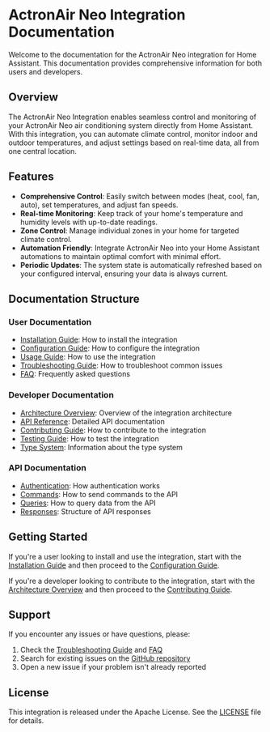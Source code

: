 # ActronAir Neo Integration Documentation

Welcome to the documentation for the ActronAir Neo integration for Home Assistant. This documentation provides comprehensive information for both users and developers.

## Overview

The ActronAir Neo Integration enables seamless control and monitoring of your ActronAir Neo air conditioning system directly from Home Assistant. With this integration, you can automate climate control, monitor indoor and outdoor temperatures, and adjust settings based on real-time data, all from one central location.

## Features

- **Comprehensive Control**: Easily switch between modes (heat, cool, fan, auto), set temperatures, and adjust fan speeds.
- **Real-time Monitoring**: Keep track of your home's temperature and humidity levels with up-to-date readings.
- **Zone Control**: Manage individual zones in your home for targeted climate control.
- **Automation Friendly**: Integrate ActronAir Neo into your Home Assistant automations to maintain optimal comfort with minimal effort.
- **Periodic Updates**: The system state is automatically refreshed based on your configured interval, ensuring your data is always current.

## Documentation Structure

### User Documentation

- [Installation Guide](user/installation.md): How to install the integration
- [Configuration Guide](user/configuration.md): How to configure the integration
- [Usage Guide](user/usage.md): How to use the integration
- [Troubleshooting Guide](user/troubleshooting.md): How to troubleshoot common issues
- [FAQ](user/faq.md): Frequently asked questions

### Developer Documentation

- [Architecture Overview](developer/architecture.md): Overview of the integration architecture
- [API Reference](developer/api_reference.md): Detailed API documentation
- [Contributing Guide](developer/contributing.md): How to contribute to the integration
- [Testing Guide](developer/testing.md): How to test the integration
- [Type System](developer/type_system.md): Information about the type system

### API Documentation

- [Authentication](api/authentication.md): How authentication works
- [Commands](api/commands.md): How to send commands to the API
- [Queries](api/queries.md): How to query data from the API
- [Responses](api/responses.md): Structure of API responses

## Getting Started

If you're a user looking to install and use the integration, start with the [Installation Guide](user/installation.md) and then proceed to the [Configuration Guide](user/configuration.md).

If you're a developer looking to contribute to the integration, start with the [Architecture Overview](developer/architecture.md) and then proceed to the [Contributing Guide](developer/contributing.md).

## Support

If you encounter any issues or have questions, please:

1. Check the [Troubleshooting Guide](user/troubleshooting.md) and [FAQ](user/faq.md)
2. Search for existing issues on the [GitHub repository](https://github.com/domalab/ha-actronair-neo/issues)
3. Open a new issue if your problem isn't already reported

## License

This integration is released under the Apache License. See the [LICENSE](https://github.com/domalab/ha-actronair-neo/blob/main/LICENSE) file for details.
